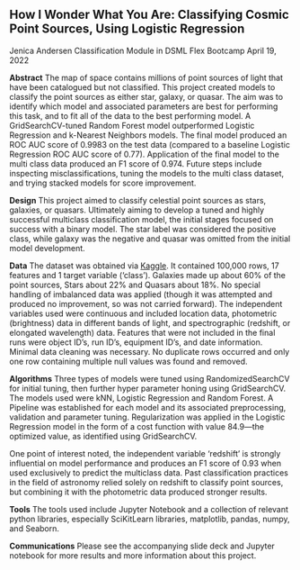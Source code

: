 ## How I Wonder What You Are: Classifying Cosmic Point Sources, Using Logistic Regression
Jenica Andersen
Classification Module in DSML Flex Bootcamp
April 19, 2022

**Abstract**
The map of space contains millions of point sources of light that have been catalogued but not classified. This project created models to classify the point sources as either star, galaxy, or quasar. The aim was to identify which model and associated parameters are best for performing this task, and to fit all of the data to the best performing model. A GridSearchCV-tuned Random Forest model outperformed Logistic Regression and k-Nearest Neighbors models. The final model produced an ROC AUC score of 0.9983 on the test data (compared to a baseline Logistic Regression ROC AUC score of 0.77). Application of the final model to the multi class data produced an F1 score of 0.974. Future steps include inspecting misclassifications, tuning the models to the multi class dataset, and trying stacked models for score improvement. 

**Design** 
This project aimed to classify celestial point sources as stars, galaxies, or quasars. Ultimately aiming to develop a tuned and highly successful multiclass classification model, the initial stages focused on success with a binary model. The star label was considered the positive class, while galaxy was the negative and quasar was omitted from the initial model development.

**Data**
The dataset was obtained via [Kaggle](https://www.kaggle.com/datasets/fedesoriano/stellar-classification-dataset-sdss17). It contained 100,000 rows, 17 features and 1 target variable (‘class’). Galaxies made up about 60% of the point sources, Stars about 22% and Quasars about 18%. No special handling of imbalanced data was applied (though it was attempted and produced no improvement, so was not carried forward). The independent variables used were continuous and included location data, photometric (brightness) data in different bands of light, and spectrographic (redshift, or elongated wavelength) data. Features that were not included in the final runs were object ID’s, run ID’s, equipment ID’s, and date information. Minimal data cleaning was necessary. No duplicate rows occurred and only one row containing multiple null values was found and removed. 

**Algorithms**
Three types of models were tuned using RandomizedSearchCV for initial tuning, then further hyper parameter honing using GridSearchCV. The models used were kNN, Logistic Regression and Random Forest. A Pipeline was established for each model and its associated preprocessing, validation and parameter tuning. Regularization was applied in the Logistic Regression model in the form of a cost function with value 84.9—the optimized value, as identified using GridSearchCV.

One point of interest noted, the independent variable ‘redshift’ is strongly influential on model performance and produces an F1 score of 0.93 when used exclusively to predict the multiclass data. Past classification practices in the field of astronomy relied solely on redshift to classify point sources, but combining it with the photometric data produced stronger results. 

**Tools** 
The tools used include Jupyter Notebook and a collection of relevant python libraries, especially SciKitLearn libraries, matplotlib, pandas, numpy, and Seaborn.

**Communications**
Please see the accompanying slide deck and Jupyter notebook for more results and more information about this project.
